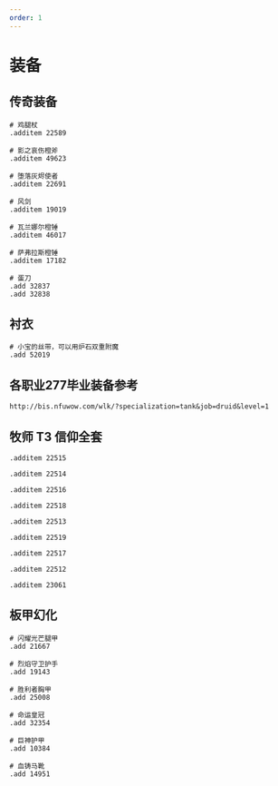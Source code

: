 ```yaml
---
order: 1
---
```


# 装备

## 传奇装备

```
# 鸡腿杖
.additem 22589

# 影之哀伤橙斧
.additem 49623

# 堕落灰烬使者
.additem 22691

# 风剑
.additem 19019

# 瓦兰娜尔橙锤
.additem 46017

# 萨弗拉斯橙锤
.additem 17182

# 蛋刀
.add 32837
.add 32838

```

## 衬衣
```
# 小宝的丝带，可以用炉石双重附魔
.add 52019
```

## 各职业277毕业装备参考
```
http://bis.nfuwow.com/wlk/?specialization=tank&job=druid&level=1
```

## 牧师 T3 信仰全套

```
.additem 22515

.additem 22514

.additem 22516

.additem 22518

.additem 22513

.additem 22519

.additem 22517

.additem 22512

.additem 23061
```

## 板甲幻化

```
# 闪耀光芒腿甲
.add 21667

# 烈焰守卫护手
.add 19143

# 胜利者胸甲
.add 25008

# 命运皇冠
.add 32354

# 巨神护甲
.add 10384

# 血铸马靴
.add 14951
```
